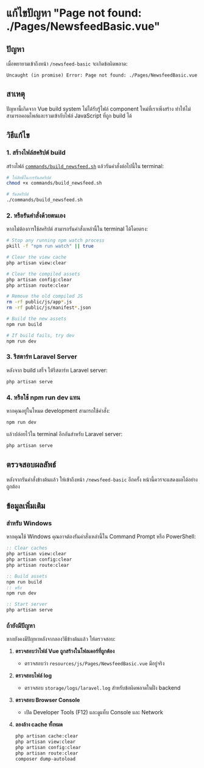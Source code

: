 # แก้ไขปัญหา "Page not found: ./Pages/NewsfeedBasic.vue"

## ปัญหา

เมื่อพยายามเข้าถึงหน้า `/newsfeed-basic` จะเกิดข้อผิดพลาด:
```
Uncaught (in promise) Error: Page not found: ./Pages/NewsfeedBasic.vue
```

## สาเหตุ

ปัญหานี้เกิดจาก Vue build system ไม่ได้รับรู้ไฟล์ component ใหม่ที่เราเพิ่งสร้าง ทำให้ไม่สามารถคอมไพล์และรวมเข้ากับไฟล์ JavaScript ที่ถูก build ได้

## วิธีแก้ไข

### 1. สร้างไฟล์สคริปต์ build

สร้างไฟล์ [`commands/build_newsfeed.sh`](commands/build_newsfeed.sh:1) แล้วรันคำสั่งต่อไปนี้ใน terminal:

```bash
# ให้สิทธิ์ในการรันสคริปต์
chmod +x commands/build_newsfeed.sh

# รันสคริปต์
./commands/build_newsfeed.sh
```

### 2. หรือรันคำสั่งด้วยตนเอง

หากไม่ต้องการใช้สคริปต์ สามารถรันคำสั่งเหล่านี้ใน terminal ได้โดยตรง:

```bash
# Stop any running npm watch process
pkill -f "npm run watch" || true

# Clear the view cache
php artisan view:clear

# Clear the compiled assets
php artisan config:clear
php artisan route:clear

# Remove the old compiled JS
rm -rf public/js/app*.js
rm -rf public/js/manifest*.json

# Build the new assets
npm run build

# If build fails, try dev
npm run dev
```

### 3. รีสตาร์ท Laravel Server

หลังจาก build เสร็จ ให้รีสตาร์ท Laravel server:

```bash
php artisan serve
```

### 4. หรือใช้ npm run dev แทน

หากคุณอยู่ในโหมด development สามารถใช้คำสั่ง:

```bash
npm run dev
```

แล้วปล่อยไว้ใน terminal อีกอันสำหรับ Laravel server:

```bash
php artisan serve
```

## ตรวจสอบผลลัพธ์

หลังจากรันคำสั่งข้างต้นแล้ว ให้เข้าถึงหน้า `/newsfeed-basic` อีกครั้ง หน้านี้ควรจะแสดงผลได้อย่างถูกต้อง

## ข้อมูลเพิ่มเติม

### สำหรับ Windows

หากคุณใช้ Windows คุณอาจต้องรันคำสั่งเหล่านี้ใน Command Prompt หรือ PowerShell:

```cmd
:: Clear caches
php artisan view:clear
php artisan config:clear
php artisan route:clear

:: Build assets
npm run build
:: หรือ
npm run dev

:: Start server
php artisan serve
```

### ถ้ายังมีปัญหา

หากยังคงมีปัญหาหลังจากลองวิธีข้างต้นแล้ว ให้ตรวจสอบ:

1. **ตรวจสอบว่าไฟล์ Vue ถูกสร้างในโฟลเดอร์ที่ถูกต้อง**
   - ตรวจสอบว่า `resources/js/Pages/NewsfeedBasic.vue` มีอยู่จริง

2. **ตรวจสอบไฟล์ log**
   - ตรวจสอบ `storage/logs/laravel.log` สำหรับข้อผิดพลาดในฝั่ง backend

3. **ตรวจสอบ Browser Console**
   - เปิด Developer Tools (F12) และดูแท็บ Console และ Network

4. **ลองล้าง cache ทั้งหมด**
   ```bash
   php artisan cache:clear
   php artisan view:clear
   php artisan config:clear
   php artisan route:clear
   composer dump-autoload